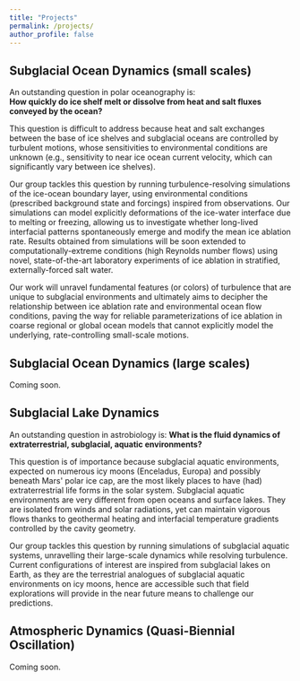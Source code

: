 ```yaml
---
title: "Projects"
permalink: /projects/
author_profile: false
---
```


## Subglacial Ocean Dynamics (small scales)

An outstanding question in polar oceanography is:  
**How quickly do ice shelf melt or dissolve from heat and salt fluxes conveyed by the ocean?**

This question is difficult to address because heat and salt exchanges between the base of ice shelves and subglacial oceans are controlled by turbulent motions, whose sensitivities to environmental conditions are unknown (e.g., sensitivity to near ice ocean current velocity, which can significantly vary between ice shelves). 

Our group tackles this question by running turbulence-resolving simulations of the ice-ocean boundary layer, using environmental conditions (prescribed background state and forcings) inspired from observations. Our simulations can model explicitly deformations of the ice-water interface due to melting or freezing, allowing us to investigate whether long-lived interfacial patterns spontaneously emerge and modify the mean ice ablation rate. Results obtained from simulations will be soon extended to computationally-extreme conditions (high Reynolds number flows) using novel, state-of-the-art laboratory experiments of ice ablation in stratified, externally-forced salt water.    

Our work will unravel fundamental features (or colors) of turbulence that are unique to subglacial environments and ultimately aims to decipher the relationship between ice ablation rate and environmental ocean flow conditions, paving the way for reliable parameterizations of ice ablation in coarse regional or global ocean models that cannot explicitly model the underlying, rate-controlling small-scale motions.

## Subglacial Ocean Dynamics (large scales)

Coming soon.

## Subglacial Lake Dynamics

An outstanding question in astrobiology is:
**What is the fluid dynamics of extraterrestrial, subglacial, aquatic environments?**

This question is of importance because subglacial aquatic environments, expected on numerous icy moons (Enceladus, Europa) and possibly beneath Mars' polar ice cap, are the most likely places to have (had) extraterrestrial life forms in the solar system. Subglacial aquatic environments are very different from open oceans and surface lakes. They are isolated from winds and solar radiations, yet can maintain vigorous flows thanks to geothermal heating and interfacial temperature gradients controlled by the cavity geometry.  

Our group tackles this question by running simulations of subglacial aquatic systems, unravelling their large-scale dynamics while resolving turbulence. Current configurations of interest are inspired from subglacial lakes on Earth, as they are the terrestrial analogues of subglacial aquatic environments on icy moons, hence are accessible such that field explorations will provide in the near future means to challenge our predictions. 

## Atmospheric Dynamics (Quasi-Biennial Oscillation)

Coming soon.
